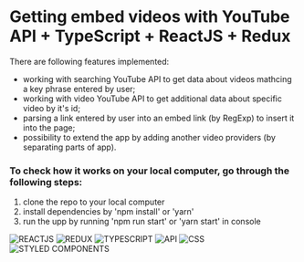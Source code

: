 # Getting embed videos with YouTube API + TypeScript + ReactJS + Redux
There are following features implemented:
- working with searching YouTube API to get data about videos mathcing a key phrase entered by user;
- working with video YouTube API to get additional data about specific video by it's id;
- parsing a link entered by user into an embed link (by RegExp) to insert it into the page;
- possibility to extend the app by adding another video providers (by separating parts of app).

### To check how it works on your local computer, go through the following steps:
1) clone the repo to your local computer
2) install dependencies by 'npm install' or 'yarn'
3) run the upp by running 'npm run start' or 'yarn start' in console

![REACTJS](https://img.shields.io/badge/-REACTJS-090909?style=for-the-badge&logo=React)
![REDUX](https://img.shields.io/badge/-REDUX-090909?style=for-the-badge&logo=Redux)
![TYPESCRIPT](https://img.shields.io/badge/-TYPESCRIPT-090909?style=for-the-badge&logo=TypeScript)
![API](https://img.shields.io/badge/-REST&#032;API-090909?style=for-the-badge)
![CSS](https://img.shields.io/badge/-CSS-090909?style=for-the-badge&logo=css3)
![STYLED COMPONENTS](https://img.shields.io/badge/-STYLED&#032;COMPONENTS-090909?style=for-the-badge&logo=styled-components)
